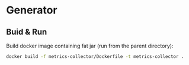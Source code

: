 # Generator

## Buid & Run
Build docker image containing fat jar (run from the parent directory):

```sh
docker build -f metrics-collector/Dockerfile -t metrics-collector .  
```

